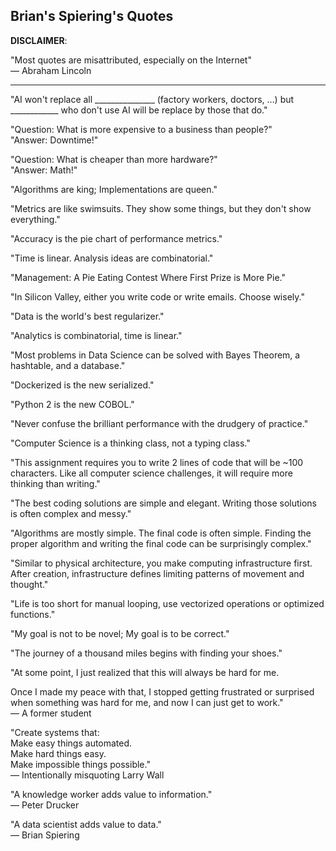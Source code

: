 Brian's Spiering's Quotes
-------

__DISCLAIMER__: 

"Most quotes are misattributed, especially on the Internet"  
— Abraham Lincoln

------

"AI won't replace all _______________ (factory workers, doctors, …) but ____________ who don't use AI will be replace by those that do."
 
"Question: What is more expensive to a business than people?"  
"Answer: Downtime!"

"Question: What is cheaper than more hardware?"  
"Answer: Math!"   

"Algorithms are king; Implementations are queen."

"Metrics are like swimsuits. They show some things, but they don't show everything."

"Accuracy is the pie chart of performance metrics."

"Time is linear. Analysis ideas are combinatorial."

"Management: A Pie Eating Contest Where First Prize is More Pie."

"In Silicon Valley, either you write code or write emails. Choose wisely."

"Data is the world's best regularizer."

"Analytics is combinatorial, time is linear."

"Most problems in Data Science can be solved with Bayes Theorem, a hashtable, and a database."

"Dockerized is the new serialized."

"Python 2 is the new COBOL."

"Never confuse the brilliant performance with the drudgery of practice."

"Computer Science is a thinking class, not a typing class."

"This assignment requires you to write 2 lines of code that will be ~100 characters. Like all computer science challenges, it will require more thinking than writing."

"The best coding solutions are simple and elegant. Writing those solutions is often complex and messy."

"Algorithms are mostly simple.
The final code is often simple.
Finding the proper algorithm and writing the final code can be surprisingly complex."

"Similar to physical architecture, you make computing infrastructure first. After creation, infrastructure defines limiting patterns of movement and thought."

"Life is too short for manual looping, use vectorized operations or optimized functions."

"My goal is not to be novel; My goal is to be correct."

"The journey of a thousand miles begins with finding your shoes."

"At some point, I just realized that this will always be hard for me. 

Once I made my peace with that, I stopped getting frustrated or surprised when something was hard for me, and now I can just get to work."  
— A former student

"Create systems that:     
Make easy things automated.   
Make hard things easy.    
Make impossible things possible."    
— Intentionally misquoting Larry Wall

"A knowledge worker adds value to information."   
— Peter Drucker

"A data scientist adds value to data."   
— Brian Spiering
